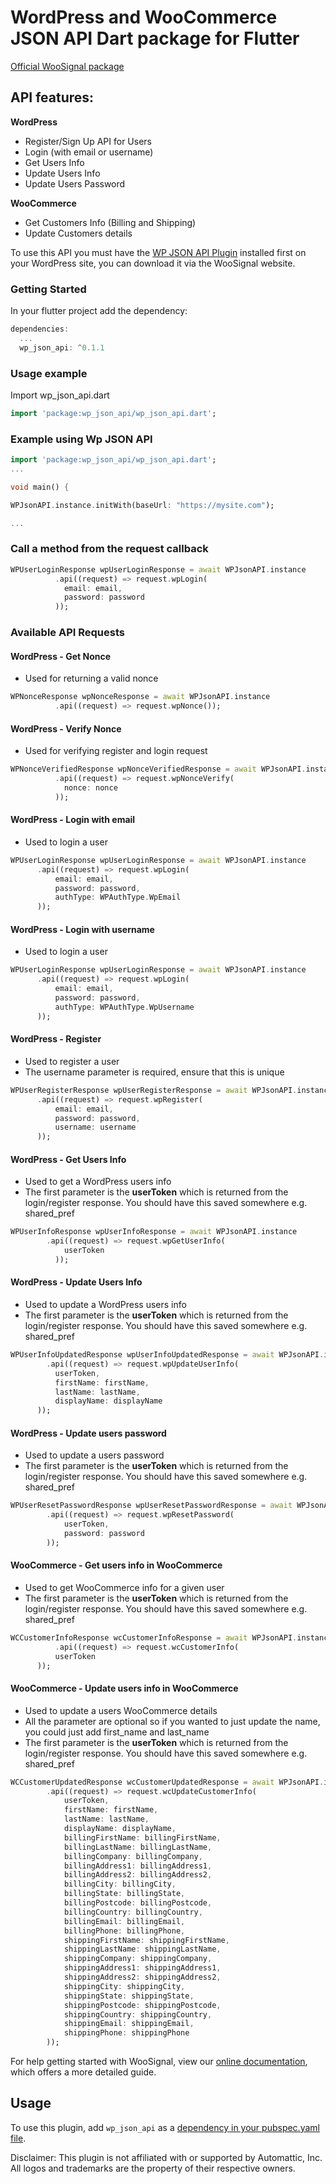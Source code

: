 # WordPress and WooCommerce JSON API Dart package for Flutter

[Official WooSignal package](https://woosignal.com)

## API features:

**WordPress**

* Register/Sign Up API for Users
* Login (with email or username)
* Get Users Info
* Update Users Info
* Update Users Password

**WooCommerce**

* Get Customers Info (Billing and Shipping)
* Update Customers details

To use this API you must have the [WP JSON API Plugin](https://woosignal.com/plugins/wordpress/wp-json-api) installed first on your WordPress site, you can download it via the WooSignal website.

### Getting Started #
In your flutter project add the dependency:

``` dart 
dependencies:
  ...
  wp_json_api: ^0.1.1
```

### Usage example #
Import wp_json_api.dart
``` dart
import 'package:wp_json_api/wp_json_api.dart';
```

### Example using Wp JSON API

``` dart
import 'package:wp_json_api/wp_json_api.dart';
...

void main() {

WPJsonAPI.instance.initWith(baseUrl: "https://mysite.com");

...
```


### Call a method from the request callback
``` dart
WPUserLoginResponse wpUserLoginResponse = await WPJsonAPI.instance
          .api((request) => request.wpLogin(
            email: email,
            password: password
          ));
```

### Available API Requests

#### WordPress - Get Nonce
- Used for returning a valid nonce
``` dart
WPNonceResponse wpNonceResponse = await WPJsonAPI.instance
          .api((request) => request.wpNonce());
```

#### WordPress - Verify Nonce
- Used for verifying register and login request
``` dart
WPNonceVerifiedResponse wpNonceVerifiedResponse = await WPJsonAPI.instance
          .api((request) => request.wpNonceVerify(
            nonce: nonce
          ));
```

#### WordPress - Login with email
- Used to login a user

``` dart
WPUserLoginResponse wpUserLoginResponse = await WPJsonAPI.instance
      .api((request) => request.wpLogin(
          email: email,
          password: password,
          authType: WPAuthType.WpEmail
      ));
```

#### WordPress - Login with username
- Used to login a user

``` dart
WPUserLoginResponse wpUserLoginResponse = await WPJsonAPI.instance
      .api((request) => request.wpLogin(
          email: email,
          password: password,
          authType: WPAuthType.WpUsername
      ));
```

#### WordPress - Register
- Used to register a user
- The username parameter is required, ensure that this is unique

``` dart
WPUserRegisterResponse wpUserRegisterResponse = await WPJsonAPI.instance
      .api((request) => request.wpRegister(
          email: email,
          password: password,
          username: username
      ));
```

#### WordPress - Get Users Info
- Used to get a WordPress users info
- The first parameter is the **userToken** which is returned from the login/register response. You should have this saved somewhere e.g. shared_pref

``` dart
WPUserInfoResponse wpUserInfoResponse = await WPJsonAPI.instance
        .api((request) => request.wpGetUserInfo(
            userToken
          ));
```

#### WordPress - Update Users Info
- Used to update a WordPress users info
- The first parameter is the **userToken** which is returned from the login/register response. You should have this saved somewhere e.g. shared_pref

``` dart
WPUserInfoUpdatedResponse wpUserInfoUpdatedResponse = await WPJsonAPI.instance
        .api((request) => request.wpUpdateUserInfo(
          userToken,
          firstName: firstName,
          lastName: lastName,
          displayName: displayName
      ));
```

#### WordPress - Update users password
- Used to update a users password
- The first parameter is the **userToken** which is returned from the login/register response. You should have this saved somewhere e.g. shared_pref

``` dart
WPUserResetPasswordResponse wpUserResetPasswordResponse = await WPJsonAPI.instance
        .api((request) => request.wpResetPassword(
            userToken,
            password: password
        ));
```

#### WooCommerce - Get users info in WooCommerce
- Used to get WooCommerce info for a given user
- The first parameter is the **userToken** which is returned from the login/register response. You should have this saved somewhere e.g. shared_pref

``` dart
WCCustomerInfoResponse wcCustomerInfoResponse = await WPJsonAPI.instance
          .api((request) => request.wcCustomerInfo(
          userToken
      ));
```

#### WooCommerce - Update users info in WooCommerce
- Used to update a users WooCommerce details
- All the parameter are optional so if you wanted to just update the name, you could just add first_name and last_name
- The first parameter is the **userToken** which is returned from the login/register response. You should have this saved somewhere e.g. shared_pref

``` dart
WCCustomerUpdatedResponse wcCustomerUpdatedResponse = await WPJsonAPI.instance
        .api((request) => request.wcUpdateCustomerInfo(
            userToken,
            firstName: firstName,
            lastName: lastName,
            displayName: displayName,
            billingFirstName: billingFirstName,
            billingLastName: billingLastName,
            billingCompany: billingCompany,
            billingAddress1: billingAddress1,
            billingAddress2: billingAddress2,
            billingCity: billingCity,
            billingState: billingState,
            billingPostcode: billingPostcode,
            billingCountry: billingCountry,
            billingEmail: billingEmail,
            billingPhone: billingPhone,
            shippingFirstName: shippingFirstName,
            shippingLastName: shippingLastName,
            shippingCompany: shippingCompany,
            shippingAddress1: shippingAddress1,
            shippingAddress2: shippingAddress2,
            shippingCity: shippingCity,
            shippingState: shippingState,
            shippingPostcode: shippingPostcode,
            shippingCountry: shippingCountry,
            shippingEmail: shippingEmail,
            shippingPhone: shippingPhone
        ));
```

For help getting started with WooSignal, view our
[online documentation](https://woosignal.com/docs/wordpress-json-api-flutter/1.0/overview), which offers a more detailed guide.

## Usage
To use this plugin, add `wp_json_api` as a [dependency in your pubspec.yaml file](https://flutter.io/platform-plugins/).

Disclaimer: This plugin is not affiliated with or supported by Automattic, Inc. All logos and trademarks are the property of their respective owners.
